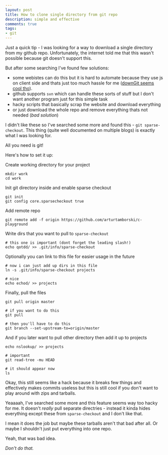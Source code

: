 ```yaml
---
layout: post
title: How to clone single directory from git repo
description: simple and effective
comments: true
tags:
- git
---
```


Just a quick tip - I was looking for a way to download a single directory from
my github repo. Unfortunately, the internet told me that this wasn't possible 
because git doesn't support this.

But after some searching I've found few solutions:
  - some webistes can do this but it is hard to automate because they use js on
client side and thats just too much hassle for me 
([downGit seems cool tho](https://minhaskamal.github.io/DownGit/#/home)).
  - github supports `svn` which can handle these sorts of stuff but I don't want another program just for this simple task
  - hacky scripts that basically scrap the website and download everything
  - or just download the whole repo and remove everything thats not needed (_bad solution_)


I didn't like these so I've searched some more and found this - `git sparse-checkout`. This thing (quite well documented on multiple blogs) is exactly what I was looking for.

All you need is git!


Here's how to set it up:

Create working directory for your project

	mkdir work
	cd work

Init git directory inside and enable sparse checkout

	git init
	git config core.sparsecheckout true

Add remote repo

	git remote add -f origin https://github.com/arturtamborski/c-playground

Write dirs that you want to pull to `sparse-checkout`

	# this one is important (dont forget the leading slash!)
	echo qotdd/ >> .git/info/sparse-checkout

Optionally you can link to this file for easier usage in the future

	# now i can just add up dirs in this file
	ln -s .git/info/sparse-checkout projects

	# nice
	echo echod/ >> projects


Finally, pull the files
	
	git pull origin master

	# if you want to do this
	git pull

	# then you'll have to do this
	git branch --set-upstream-to=origin/master

And if you later want to pull other directory then add it up to projects

	echo nslookup/ >> projects

	# important
	git read-tree -mu HEAD

	# it should appear now
	ls


Okay, this still seems like a hack because it breaks few things and effectively
makes commits useless but this is still cool if you don't want to play around
with zips and tarballs.


Yeaaaah, I've searched some more and this feature seems way too hacky for me.
It doesn't _really_ pull separate directries - instead it kinda hides everything
except these from `sparse-checkout` and I don't like that.

I mean it does the job but maybe these tarballs aren't that bad after all.
Or maybe I shouldn't just put everything into one repo.


Yeah, that was bad idea.

_Don't do that._
